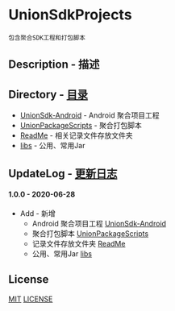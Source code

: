 # UnionSdkProjects
	包含聚合SDK工程和打包脚本
	
## Description - 描述


## Directory - [目录](https://github.com/PillowCaseZn/UnionSdkProject)
- [UnionSdk-Android](UnionSdk-Android) - Android 聚合项目工程
-  [UnionPackageScripts](UnionPackageScripts) - 聚合打包脚本
- [ReadMe](ReadMe) - 相关记录文件存放文件夹
-  [libs](libs) - 公用、常用Jar


## UpdateLog - [更新日志](ReadMe/UPDATELOG.md)
#### 1.0.0 - 2020-06-28  
- Add - 新增
	- Android 聚合项目工程 [UnionSdk-Android](UnionSdk-Android)
	- 聚合打包脚本 [UnionPackageScripts](UnionPackageScripts) 
	- 记录文件存放文件夹 [ReadMe](ReadMe)
	- 公用、常用Jar [libs](libs)

## License
[MIT](https://choosealicense.com/licenses/mit/)
[LICENSE](LICENSE)

